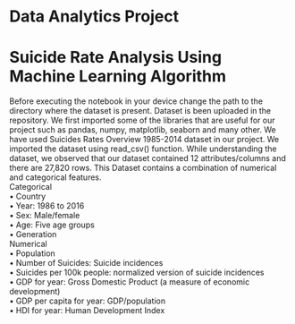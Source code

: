 # Data Analytics Project
# Suicide Rate Analysis Using Machine Learning Algorithm
Before executing the notebook in your device change the path to the directory where the dataset is present.
Dataset is been uploaded in the repository. We first imported some of the libraries that are useful for our project such as pandas, numpy, matplotlib, seaborn and many other.
We have used Suicides Rates Overview 1985-2014 dataset in our project.
We imported the dataset using read_csv() function.
While understanding the dataset, we observed that our dataset contained 12 attributes/columns and there are 27,820 rows.
This Dataset contains a combination of numerical and categorical features.</br>
Categorical </br>
• Country</br>
• Year: 1986 to 2016</br>
• Sex: Male/female </br>
• Age: Five age groups</br> 
• Generation</br>
Numerical</br>
• Population</br>
• Number of Suicides: Suicide incidences</br> 
• Suicides per 100k people: normalized version of suicide incidences</br>
• GDP for year: Gross Domestic Product (a measure of economic 
development)</br>
• GDP per capita for year: GDP/population</br>
• HDI for year: Human Development Index</br>
